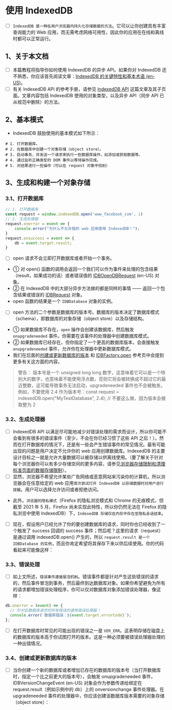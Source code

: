 # 使用 IndexedDB
- [ ] `IndexedDB 是一种在用户浏览器内持久化存储数据的方法`。它可以让你创建具有丰富查询能力的 Web 应用，而无需考虑网络可用性，因此你的应用在在线和离线时都可以正常运行。
## 1、关于本文档
- [ ] 本篇教程将指导你如何使用 IndexedDB 的异步 API。如果你对 IndexedDB 还不熟悉，你应该首先阅读文章：[IndexedDB 的关键特性和基本术语 (en-US)](https://developer.mozilla.org/en-US/docs/Web/API/IndexedDB_API/Basic_Terminology)。
- [ ] 有关 IndexedDB API 的参考手册，请参见 [IndexedDB API](https://developer.mozilla.org/zh-CN/docs/Web/API/IndexedDB_API) 这篇文章及其子页面。文章内容包括 IndexedDB 使用的对象类型，以及异步 API（同步 API 已从规范中删除）的方法。
## 2、基本模式
- IndexedDB 鼓励使用的基本模式如下所示：
```shell
# 1. 打开数据库。
# 2. 在数据库中创建一个对象存储（object store）。
# 3. 启动事务，并发送一个请求来执行一些数据库操作，如添加或获取数据等。
# 4. 通过监听正确类型的 DOM 事件以等待操作完成。
# 5. 对结果进行一些操作（可以在 request 对象中找到）
```
## 3、生成和构建一个对象存储
### 3.1、打开数据库
```javascript
// 1. 打开数据库
const request = window.indexedDB.open('www_facebook_com', 1)
// 2. 生成处理器
request.onerror = event => {
    console.error("为什么不允许我的 web 应用使用 IndexedDB！");
}
request.onsuccess = event => {
    db = event.target.result;
}
```
- [ ] open 请求不会立即打开数据库或者开始一个事务。
- ① 对 open() 函数的调用会返回一个我们可以作为事件来处理的包含结果（result，如果成功的话）或者错误值的 [IDBOpenDBRequest](https://developer.mozilla.org/en-US/docs/Web/API/IDBOpenDBRequest) (en-US) 对象。
- ② 在 IndexedDB 中的大部分异步方法做的都是同样的事情 —— 返回一个包含结果或错误的 [IDBRequest](https://developer.mozilla.org/zh-CN/docs/Web/API/IDBRequest) 对象。
- open 函数的结果是一个 `IDBDatabase` 对象的实例。
- [ ] open 方法的二个参数是数据库的版本号。数据库的版本决定了数据库模式（schema），即数据库的对象存储（object store）以及存储结构。
- ① 如果数据库不存在，`open` 操作会创建该数据库，然后触发 `onupgradeneeded` 事件。你需要在该事件的处理器中创建数据库模式。
- ② 如果数据库已经存在，但你指定了一个更高的数据库版本，会直接触发 `onupgradeneeded` 事件，允许你在处理器中更新数据库模式。
- 我们在后面的[创建或更新数据库的版本](https://developer.mozilla.org/zh-CN/docs/Web/API/IndexedDB_API/Using_IndexedDB#%E5%88%9B%E5%BB%BA%E6%88%96%E6%9B%B4%E6%96%B0%E6%95%B0%E6%8D%AE%E5%BA%93%E7%9A%84%E7%89%88%E6%9C%AC) 和 [IDBFactory.open](https://developer.mozilla.org/zh-CN/docs/Web/API/IDBFactory/open) 参考页中会提到更多有关这方面的内容。
> 警告： 版本号是一个 unsigned long long 数字，这意味着它可以是一个特别大的数字，也意味着不能使用浮点数，否则它将会被转换成不超过它的最近整数，这可能导致事务无法启动，upgradeneeded 事件也不会被触发。例如，不要使用 2.4 作为版本号：const request = indexedDB.open("MyTestDatabase", 2.4); // 不要这么做，因为版本会被取整为 2

### 3.2、生成处理器
- [ ] IndexedDB API 以满足尽可能地减少对错误处理的需求而设计，所以你可能不会看到有很多的错误事件（至少，不会在你已经习惯了这些 API 之后！）。然而在打开数据库的情况下，还是有一些会产生错误事件的常见情况。最有可能出现的问题是用户决定不允许你的 web 应用创建数据库。IndexedDB 的主要设计目标之一就是允许大量数据可以被存储以供离线使用。（要了解关于针对每个浏览器你可以有多少存储空间的更多内容，请参见[浏览器存储限制和清理标准页面的数据存储限制](https://developer.mozilla.org/zh-CN/docs/Web/API/Storage_API/Storage_quotas_and_eviction_criteria#%E6%95%B0%E6%8D%AE%E5%AD%98%E5%82%A8%E9%99%90%E5%88%B6)）。
- [ ] 显然，浏览器不希望允许某些广告网络或恶意网站来污染你的计算机，所以浏览器会在任意给定的 web 应用`首次尝试打开 IndexedDB 以存储数据时对用户进行提醒`。用户可以选择允许访问或者拒绝访问。
- 此外，`浏览器的隐私模式`（Firefox 的隐私浏览模式和 Chrome 的无痕模式，但截至 2021 年 5 月，Firefox 尚未实现此特性，所以你仍然无法在 Firefox 的隐私浏览中使用 IndexedDB）下，`IndexedDB 存储仅在内存中存在至隐私会话结束`。
- [ ] 现在，假设用户已经允许了你的要创建数据库的请求，同时你也已经收到了一个触发了 success 回调的 success 事件；然后呢？这里的请求（request）是通过调用 indexedDB.open() 产生的，所以 `request.result 是一个 IDBDatabase 的实例`，而且你肯定希望将其保存下来以供后续使用。你的代码看起来可能像这样：

### 3.3、错误处理
- [ ] 如上文所述，`错误事件遵循冒泡机制`。错误事件都是针对产生这些错误的请求的，然后事件冒泡到事务，然后最终到达数据库对象。如果你希望避免为所有的请求都增加错误处理程序，你可以仅对数据库对象添加错误处理器，像这样：
```javascript
db.onerror = (event) => {
  // 针对此数据库请求的所有错误的通用错误处理器！
  console.error(`数据库错误：${event.target.errorCode}`);
};
```
- [ ] 在打开数据库时常见的可能出现的错误之一是 `VER_ERR`。这表明存储在磁盘上的数据库的版本高于你试图打开的版本。这是一种必须要被错误处理器处理的一种出错情况。

### 3.4、创建或更新数据库的版本
- [ ] 当你创建一个新的数据库或者增加已存在的数据库的版本号（当打开数据库时，指定一个比之前更大的版本号），会触发 onupgradeneeded 事件，IDBVersionChangeEvent (en-US) 对象会作为参数传递给绑定在 request.result（例如示例中的 db）上的 onversionchange 事件处理器。在 upgradeneeded 事件的处理器中，你应该创建该数据库版本需要的对象存储（object store）：